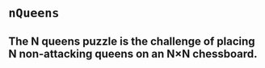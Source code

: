# `nQueens`
## The N queens puzzle is the challenge of placing N non-attacking queens on an N×N chessboard.

